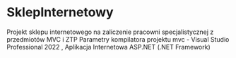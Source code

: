 # SklepInternetowy
Projekt sklepu internetowego na zaliczenie pracowni specjalistycznej z przedmiotów MVC i ZTP
Parametry kompilatora projektu mvc - Visual Studio Professional 2022 , Aplikacja Internetowa ASP.NET (.NET Framework)
